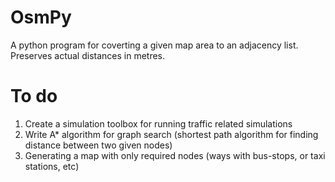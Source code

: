 # OsmPy
A python program for coverting a given map area to an adjacency list. Preserves actual distances in metres. 

# To do 
1. Create a simulation toolbox for running traffic related simulations
2. Write A\* algorithm for graph search (shortest path algorithm for finding distance between two given nodes)
3. Generating a map with only required nodes (ways with bus-stops, or taxi stations, etc)
